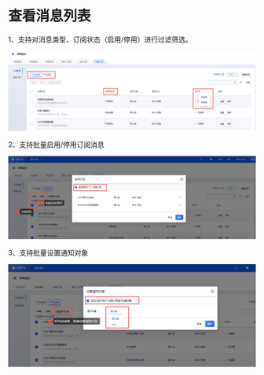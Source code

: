 # 查看消息列表

1、支持对消息类型、订阅状态（启用/停用）进行过滤筛选。

![Image text](https://github.com/UCloudDoc-Team/usns/blob/master/images/%E6%9F%A5%E7%9C%8B%E6%B6%88%E6%81%AF%E5%88%97%E8%A1%A81.PNG)

2、支持批量启用/停用订阅消息

![Image text](https://github.com/UCloudDoc-Team/usns/blob/master/images/%E6%9F%A5%E7%9C%8B%E6%B6%88%E6%81%AF%E5%88%97%E8%A1%A82.PNG)

3、支持批量设置通知对象

![Image text](https://github.com/UCloudDoc-Team/usns/blob/master/images/%E6%9F%A5%E7%9C%8B%E6%B6%88%E6%81%AF%E5%88%97%E8%A1%A83.PNG)
